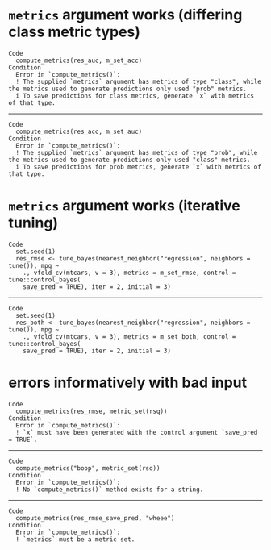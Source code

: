 # `metrics` argument works (differing class metric types)

    Code
      compute_metrics(res_auc, m_set_acc)
    Condition
      Error in `compute_metrics()`:
      ! The supplied `metrics` argument has metrics of type "class", while the metrics used to generate predictions only used "prob" metrics.
      i To save predictions for class metrics, generate `x` with metrics of that type.

---

    Code
      compute_metrics(res_acc, m_set_auc)
    Condition
      Error in `compute_metrics()`:
      ! The supplied `metrics` argument has metrics of type "prob", while the metrics used to generate predictions only used "class" metrics.
      i To save predictions for prob metrics, generate `x` with metrics of that type.

# `metrics` argument works (iterative tuning)

    Code
      set.seed(1)
      res_rmse <- tune_bayes(nearest_neighbor("regression", neighbors = tune()), mpg ~
        ., vfold_cv(mtcars, v = 3), metrics = m_set_rmse, control = tune::control_bayes(
        save_pred = TRUE), iter = 2, initial = 3)

---

    Code
      set.seed(1)
      res_both <- tune_bayes(nearest_neighbor("regression", neighbors = tune()), mpg ~
        ., vfold_cv(mtcars, v = 3), metrics = m_set_both, control = tune::control_bayes(
        save_pred = TRUE), iter = 2, initial = 3)

# errors informatively with bad input

    Code
      compute_metrics(res_rmse, metric_set(rsq))
    Condition
      Error in `compute_metrics()`:
      ! `x` must have been generated with the control argument `save_pred = TRUE`.

---

    Code
      compute_metrics("boop", metric_set(rsq))
    Condition
      Error in `compute_metrics()`:
      ! No `compute_metrics()` method exists for a string.

---

    Code
      compute_metrics(res_rmse_save_pred, "wheee")
    Condition
      Error in `compute_metrics()`:
      ! `metrics` must be a metric set.

